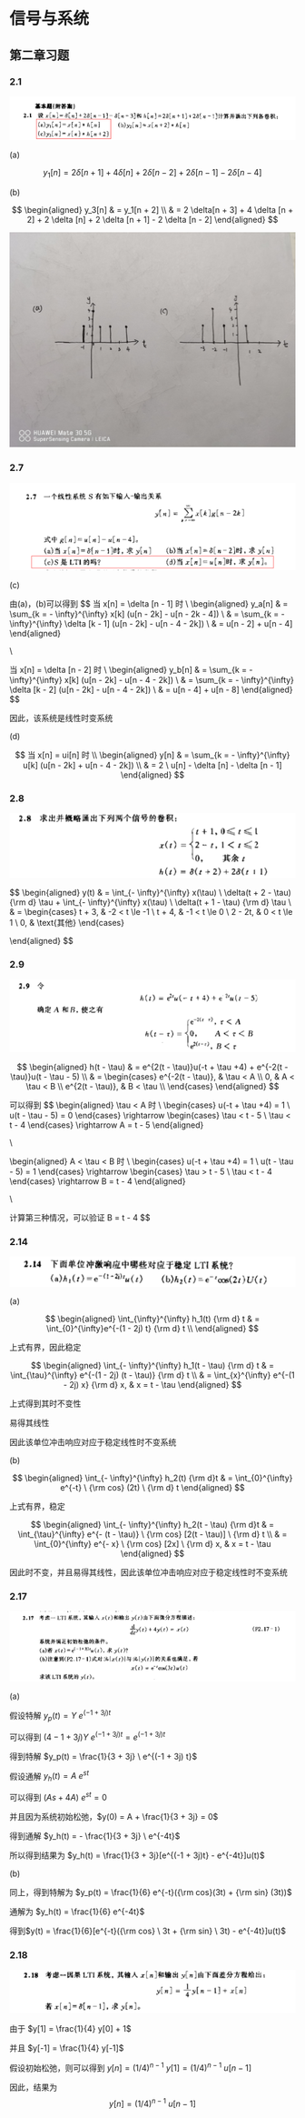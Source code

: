 # 信号与系统

## 第二章习题

### 2.1

![2.1](./2.1.png)

(a)

$$
y_1[n] = 2 \delta[n + 1] + 4 \delta [n] + 2 \delta [n - 2] + 2 \delta [n - 1] - 2 \delta [n - 4]
$$

(b)

$$
\begin{aligned}
  y_3[n]  & = y_1[n + 2] \\
          & = 2 \delta[n + 3] + 4 \delta [n + 2] + 2 \delta [n] + 2 \delta [n + 1] - 2 \delta [n - 2]
\end{aligned}
$$

![2.1卷积图](./2.1ans.jpg)

### 2.7

![2.7](./2.7.png)

(c)

由(a)，(b)可以得到
$$
当 x[n] = \delta [n - 1] 时 \\
\begin{aligned}
  y_a[n] & = \sum_{k = - \infty}^{\infty} x[k] (u[n - 2k] - u[n - 2k - 4]) \\
         & = \sum_{k = - \infty}^{\infty} \delta [k - 1] (u[n - 2k] - u[n - 4 - 2k]) \\
         & = u[n - 2] + u[n - 4]
\end{aligned}

\\

当 x[n] = \delta [n - 2] 时 \\ 
\begin{aligned}
  y_b[n] & = \sum_{k = - \infty}^{\infty} x[k] (u[n - 2k] - u[n - 4 - 2k]) \\
         & = \sum_{k = - \infty}^{\infty} \delta [k - 2] (u[n - 2k] - u[n - 4 - 2k]) \\
         & = u[n - 4] + u[n - 8]
\end{aligned}
$$

因此，该系统是线性时变系统

(d)

$$
当 x[n] = ui[n] 时 \\
\begin{aligned}
  y[n] & = \sum_{k = - \infty}^{\infty} u[k] (u[n - 2k] + u[n - 4 - 2k]) \\
       & = 2 \ u[n] - \delta [n] - \delta [n - 1]
\end{aligned}
$$

### 2.8

![2.8](./2.8.png)

$$
\begin{aligned}
  y(t) & = \int_{- \infty}^{\infty} x(\tau) \ \delta(t + 2 - \tau) {\rm d} \tau + \int_{- \infty}^{\infty} x(\tau) \ \delta(t + 1 - \tau) {\rm d} \tau \\
       & = 
  \begin{cases}
    t + 3, & -2 < t \le -1 \\
    t + 4, & -1 < t \le 0 \\
    2 - 2t, & 0 < t \le 1 \\
    0, & \text{其他}
  \end{cases}

\end{aligned}
$$

### 2.9

![2.9](./2.9.png)

$$
\begin{aligned}
  h(t - \tau) & = e^{2(t - \tau)}u(-t + \tau +4) + e^{-2(t - \tau)}u(t - \tau - 5) \\
              & = 
              \begin{cases}
                e^{-2(t - \tau)}, & \tau < A \\
                0, & A < \tau < B \\
                e^{2(t - \tau)}, & B < \tau \\
              \end{cases}
\end{aligned}
$$

可以得到
$$
\begin{aligned}
  \tau < A 时 \\ 
  \begin{cases}
    u(-t + \tau +4) = 1 \\
    u(t - \tau - 5) = 0
  \end{cases} 
  \rightarrow
  \begin{cases}
    \tau < t - 5 \\
    \tau < t - 4
  \end{cases}
  \rightarrow
  A = t - 5
\end{aligned}

\\

\begin{aligned}
  A < \tau < B 时 \\
  \begin{cases}
    u(-t + \tau +4) = 1 \\
    u(t - \tau - 5) = 1
  \end{cases} 
  \rightarrow
  \begin{cases}
    \tau > t - 5 \\
    \tau < t - 4
  \end{cases}
  \rightarrow
  B = t - 4
\end{aligned}

\\

计算第三种情况，可以验证 B = t - 4
$$

### 2.14

![2.14](./2.14.png)

(a)

$$
\begin{aligned}
  \int_{\infty}^{\infty} h_1(t) {\rm d} t & = \int_{0}^{\infty}e^{-(1 - 2j) t} {\rm d} t \\
\end{aligned}
$$

上式有界，因此稳定

$$
\begin{aligned}
  \int_{- \infty}^{\infty} h_1(t - \tau) {\rm d} t & = \int_{\tau}^{\infty} e^{-(1 - 2j) (t - \tau)} {\rm d} t \\
                                                   & = \int_{x}^{\infty} e^{-(1 - 2j) x} {\rm d} x, & x = t - \tau
\end{aligned}
$$

上式得到其时不变性

易得其线性

因此该单位冲击响应对应于稳定线性时不变系统

(b)

$$
\begin{aligned}
  \int_{- \infty}^{\infty} h_2(t) {\rm d}t & = \int_{0}^{\infty} e^{-t} \ {\rm cos} (2t) \ {\rm d} t
\end{aligned}
$$

上式有界，稳定

$$
\begin{aligned}
  \int_{- \infty}^{\infty} h_2(t - \tau) {\rm d}t & = \int_{\tau}^{\infty} e^{- (t - \tau)} \ {\rm cos} [2(t - \tau)] \ {\rm d} t \\
                                                  & = \int_{0}^{\infty} e^{- x} \ {\rm cos} [2x] \ {\rm d} x, & x = t - \tau
\end{aligned}
$$

因此时不变，并且易得其线性，因此该单位冲击响应对应于稳定线性时不变系统

### 2.17

![2.17](./2.17.png)

(a)

假设特解 $y_p(t) = Y \ e^{(-1 + 3j) t}$

可以得到 $(4 - 1 + 3j) Y \ e^{(-1 + 3j) t} = e^{(-1 + 3j) t}$

得到特解 $y_p(t) = \frac{1}{3 + 3j} \ e^{(-1 + 3j) t}$

假设通解 $y_h(t) = A \ e^{st}$

可以得到 $(As + 4A) \ e^{st} = 0$

并且因为系统初始松弛，$y(0) = A + \frac{1}{3 + 3j} = 0$

得到通解 $y_h(t) = - \frac{1}{3 + 3j} \ e^{-4t}$

所以得到结果为 $y_h(t) = \frac{1}{3 + 3j}[e^{(-1 + 3j)t} - e^{-4t}]u(t)$

(b)

同上，得到特解为 $y_p(t) = \frac{1}{6} e^{-t}({\rm cos}(3t) + {\rm sin} (3t))$

通解为 $y_h(t) = \frac{1}{6} e^{-4t}$

得到$y(t) = \frac{1}{6}[e^{-t}({\rm cos} \ 3t + {\rm sin} \ 3t) - e^{-4t}]u(t)$

### 2.18

![2.18](./2.18.png)

由于 $y[1] = \frac{1}{4} y[0] + 1$

并且 $y[-1] = \frac{1}{4} y[-1]$

假设初始松弛，则可以得到 $y[n] = (1/4)^{n - 1} \ y[1] = (1/4)^{n - 1} \ u[n - 1]$

因此，结果为
$$
y[n] = (1/4)^{n - 1} \ u[n - 1]
$$